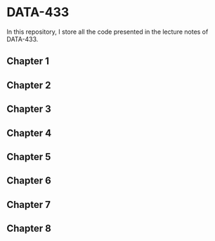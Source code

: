 # DATA-433
In this repository, I store all the code presented in the lecture notes of DATA-433.

## Chapter 1

## Chapter 2

## Chapter 3

## Chapter 4

## Chapter 5

## Chapter 6

## Chapter 7

## Chapter 8
